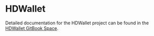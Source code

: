 # HDWallet
Detailed documentation for the HDWallet project can be found in the [HDWallet GitBook Space](https://app.gitbook.com/@shapeshiftdao/s/hdwallet/).